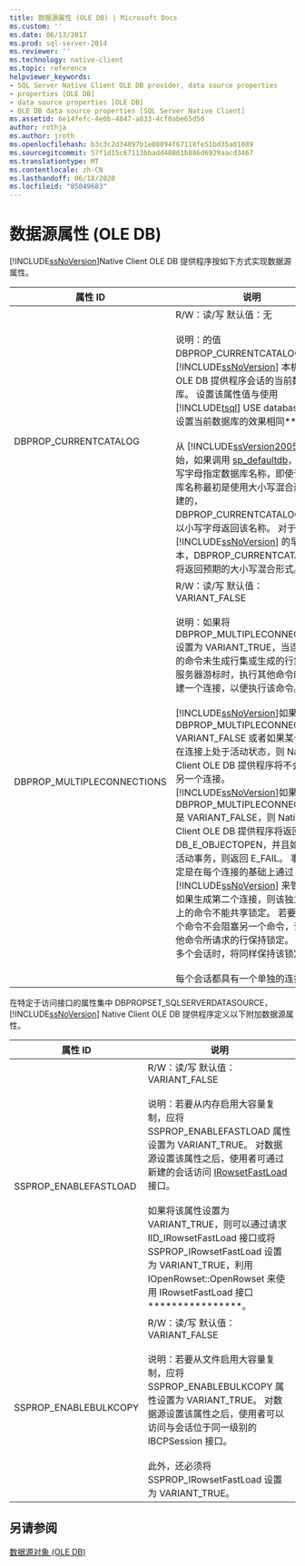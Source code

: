 ```yaml
---
title: 数据源属性 (OLE DB) | Microsoft Docs
ms.custom: ''
ms.date: 06/13/2017
ms.prod: sql-server-2014
ms.reviewer: ''
ms.technology: native-client
ms.topic: reference
helpviewer_keywords:
- SQL Server Native Client OLE DB provider, data source properties
- properties [OLE DB]
- data source properties [OLE DB]
- OLE DB data source properties [SQL Server Native Client]
ms.assetid: 6e14fefc-4e0b-4847-a833-4cf0abe65d50
author: rothja
ms.author: jroth
ms.openlocfilehash: b3c3c2d34897b1e88894f67118fe51bd35a01089
ms.sourcegitcommit: 57f1d15c67113bbadd40861b886d6929aacd3467
ms.translationtype: MT
ms.contentlocale: zh-CN
ms.lasthandoff: 06/18/2020
ms.locfileid: "85049683"
---
```

# <a name="data-source-properties-ole-db"></a>数据源属性 (OLE DB)
  [!INCLUDE[ssNoVersion](../../includes/ssnoversion-md.md)]Native Client OLE DB 提供程序按如下方式实现数据源属性。  
  
|属性 ID|说明|  
|-----------------|-----------------|  
|DBPROP_CURRENTCATALOG|R/W：读/写 默认值：无<br /><br /> 说明：的值 DBPROP_CURRENTCATALOG 报告 [!INCLUDE[ssNoVersion](../../includes/ssnoversion-md.md)] 本机客户端 OLE DB 提供程序会话的当前数据库。 设置该属性值与使用 [!INCLUDE[tsql](../../includes/tsql-md.md)] USE database 语句设置当前数据库的效果相同**。<br /><br /> 从 [!INCLUDE[ssVersion2005](../../includes/ssversion2005-md.md)] 开始，如果调用 [sp_defaultdb](/sql/relational-databases/system-stored-procedures/sp-defaultdb-transact-sql)，并以小写字母指定数据库名称，即使该数据库名称最初是使用大小写混合形式创建的，DBPROP_CURRENTCATALOG 仍将以小写字母返回该名称。 对于 [!INCLUDE[ssNoVersion](../../includes/ssnoversion-md.md)] 的早期版本，DBPROP_CURRENTCATALOG 将返回预期的大小写混合形式。|  
|DBPROP_MULTIPLECONNECTIONS|R/W：读/写 默认值：VARIANT_FALSE<br /><br /> 说明：如果将 DBPROP_MULTIPLECONNECTIONS 设置为 VARIANT_TRUE，当连接运行的命令未生成行集或生成的行集不是服务器游标时，执行其他命令时将新建一个连接，以便执行该命令。<br /><br /> [!INCLUDE[ssNoVersion](../../includes/ssnoversion-md.md)]如果 DBPROP_MULTIPLECONNECTION VARIANT_FALSE 或者如果某个事务在连接上处于活动状态，则 Native Client OLE DB 提供程序将不会创建另一个连接。 [!INCLUDE[ssNoVersion](../../includes/ssnoversion-md.md)]如果 DBPROP_MULTIPLECONNECTIONS 是 VARIANT_FALSE，则 Native Client OLE DB 提供程序将返回 DB_E_OBJECTOPEN，并且如果存在活动事务，则返回 E_FAIL。 事务和锁定是在每个连接的基础上通过 [!INCLUDE[ssNoVersion](../../includes/ssnoversion-md.md)] 来管理的。 如果生成第二个连接，则该独立连接上的命令不能共享锁定。 若要确保一个命令不会阻塞另一个命令，请对其他命令所请求的行保持锁定。 当创建多个会话时，将同样保持该锁定。<br /><br /> 每个会话都具有一个单独的连接。|  
  
 在特定于访问接口的属性集中 DBPROPSET_SQLSERVERDATASOURCE， [!INCLUDE[ssNoVersion](../../includes/ssnoversion-md.md)] Native Client OLE DB 提供程序定义以下附加数据源属性。  
  
|属性 ID|说明|  
|-----------------|-----------------|  
|SSPROP_ENABLEFASTLOAD|R/W：读/写 默认值：VARIANT_FALSE<br /><br /> 说明：若要从内存启用大容量复制，应将 SSPROP_ENABLEFASTLOAD 属性设置为 VARIANT_TRUE。 对数据源设置该属性之后，使用者可通过新建的会话访问 [IRowsetFastLoad](../native-client-ole-db-interfaces/irowsetfastload-ole-db.md) 接口。<br /><br /> 如果将该属性设置为 VARIANT_TRUE，则可以通过请求 IID_IRowsetFastLoad 接口或将 SSPROP_IRowsetFastLoad 设置为 VARIANT_TRUE，利用 IOpenRowset::OpenRowset 来使用 IRowsetFastLoad 接口****************。|  
|SSPROP_ENABLEBULKCOPY|R/W：读/写 默认值：VARIANT_FALSE<br /><br /> 说明：若要从文件启用大容量复制，应将 SSPROP_ENABLEBULKCOPY 属性设置为 VARIANT_TRUE。 对数据源设置该属性之后，使用者可以访问与会话位于同一级别的 IBCPSession 接口。<br /><br /> 此外，还必须将 SSPROP_IRowsetFastLoad 设置为 VARIANT_TRUE。|  
  
## <a name="see-also"></a>另请参阅  
 [数据源对象 (OLE DB)](../../relational-databases/native-client-ole-db-data-source-objects/data-source-objects-ole-db.md)  
  
  
